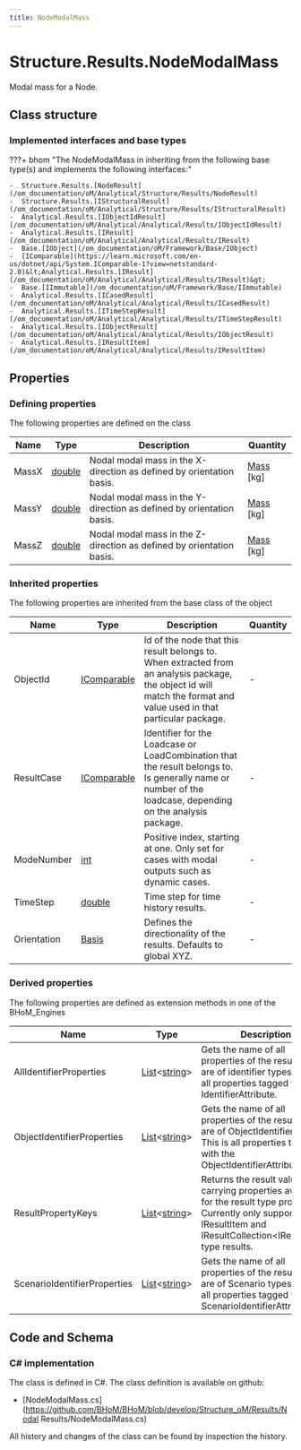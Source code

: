 ```yaml
---
title: NodeModalMass
---
```


# Structure.Results.NodeModalMass

Modal mass for a Node.

## Class structure

### Implemented interfaces and base types

???+ bhom "The NodeModalMass in inheriting from the following base type(s) and implements the following interfaces:"

    -  Structure.Results.[NodeResult](/om_documentation/oM/Analytical/Structure/Results/NodeResult)
    -  Structure.Results.[IStructuralResult](/om_documentation/oM/Analytical/Structure/Results/IStructuralResult)
    -  Analytical.Results.[IObjectIdResult](/om_documentation/oM/Analytical/Analytical/Results/IObjectIdResult)
    -  Analytical.Results.[IResult](/om_documentation/oM/Analytical/Analytical/Results/IResult)
    -  Base.[IObject](/om_documentation/oM/Framework/Base/IObject)
    -  [IComparable](https://learn.microsoft.com/en-us/dotnet/api/System.IComparable-1?view=netstandard-2.0)&lt;Analytical.Results.[IResult](/om_documentation/oM/Analytical/Analytical/Results/IResult)&gt;
    -  Base.[IImmutable](/om_documentation/oM/Framework/Base/IImmutable)
    -  Analytical.Results.[ICasedResult](/om_documentation/oM/Analytical/Analytical/Results/ICasedResult)
    -  Analytical.Results.[ITimeStepResult](/om_documentation/oM/Analytical/Analytical/Results/ITimeStepResult)
    -  Analytical.Results.[IObjectResult](/om_documentation/oM/Analytical/Analytical/Results/IObjectResult)
    -  Analytical.Results.[IResultItem](/om_documentation/oM/Analytical/Analytical/Results/IResultItem)


## Properties



### Defining properties

The following properties are defined on the class

| Name             | Type             | Description      | Quantity         |
|------------------|------------------|------------------|------------------|
| MassX | [double](https://learn.microsoft.com/en-us/dotnet/api/System.Double?view=netstandard-2.0) | Nodal modal mass in the X-direction as defined by orientation basis. | [Mass](/om_documentation/oM/Dimensional/Quantities/Attributes/Mass) [kg] |
| MassY | [double](https://learn.microsoft.com/en-us/dotnet/api/System.Double?view=netstandard-2.0) | Nodal modal mass in the Y-direction as defined by orientation basis. | [Mass](/om_documentation/oM/Dimensional/Quantities/Attributes/Mass) [kg] |
| MassZ | [double](https://learn.microsoft.com/en-us/dotnet/api/System.Double?view=netstandard-2.0) | Nodal modal mass in the Z-direction as defined by orientation basis. | [Mass](/om_documentation/oM/Dimensional/Quantities/Attributes/Mass) [kg] |


### Inherited properties
The following properties are inherited from the base class of the object

| Name             | Type             | Description      | Quantity         |
|------------------|------------------|------------------|------------------|
| ObjectId | [IComparable](https://learn.microsoft.com/en-us/dotnet/api/System.IComparable?view=netstandard-2.0) | Id of the node that this result belongs to. When extracted from an analysis package, the object id will match the format and value used in that particular package. | - |
| ResultCase | [IComparable](https://learn.microsoft.com/en-us/dotnet/api/System.IComparable?view=netstandard-2.0) | Identifier for the Loadcase or LoadCombination that the result belongs to. Is generally name or number of the loadcase, depending on the analysis package. | - |
| ModeNumber | [int](https://learn.microsoft.com/en-us/dotnet/api/System.Int32?view=netstandard-2.0) | Positive index, starting at one. Only set for cases with modal outputs such as dynamic cases. | - |
| TimeStep | [double](https://learn.microsoft.com/en-us/dotnet/api/System.Double?view=netstandard-2.0) | Time step for time history results. | - |
| Orientation | [Basis](/om_documentation/oM/Dimensional/Geometry/Basis) | Defines the directionality of the results. Defaults to global XYZ. | - |


### Derived properties

The following properties are defined as extension methods in one of the BHoM_Engines

| Name             | Type             | Description      | Quantity         | Engine           |
|------------------|------------------|------------------|------------------|------------------|
| AllIdentifierProperties | [List](https://learn.microsoft.com/en-us/dotnet/api/System.Collections.Generic.List-1?view=netstandard-2.0)&lt;[string](https://learn.microsoft.com/en-us/dotnet/api/System.String?view=netstandard-2.0)&gt; | Gets the name of all properties of the result that are of identifier types. This is all properties tagged with any IdentifierAttribute. | - | Results_Engine |
| ObjectIdentifierProperties | [List](https://learn.microsoft.com/en-us/dotnet/api/System.Collections.Generic.List-1?view=netstandard-2.0)&lt;[string](https://learn.microsoft.com/en-us/dotnet/api/System.String?view=netstandard-2.0)&gt; | Gets the name of all properties of the result that are of ObjectIdentifier types. This is all properties tagged with the ObjectIdentifierAttribute. | - | Results_Engine |
| ResultPropertyKeys | [List](https://learn.microsoft.com/en-us/dotnet/api/System.Collections.Generic.List-1?view=netstandard-2.0)&lt;[string](https://learn.microsoft.com/en-us/dotnet/api/System.String?view=netstandard-2.0)&gt; | Returns the result value carrying properties available for the result type provided. Currently only supported for IResultItem and IResultCollection&lt;IResultItem&gt; type results. | - | Results_Engine |
| ScenarioIdentifierProperties | [List](https://learn.microsoft.com/en-us/dotnet/api/System.Collections.Generic.List-1?view=netstandard-2.0)&lt;[string](https://learn.microsoft.com/en-us/dotnet/api/System.String?view=netstandard-2.0)&gt; | Gets the name of all properties of the result that are of Scenario types. This is all properties tagged with the ScenarioIdentifierAttribute. | - | Results_Engine |


## Code and Schema

### C# implementation

The class is defined in C#. The class definition is available on github:

- [NodeModalMass.cs](https://github.com/BHoM/BHoM/blob/develop/Structure_oM/Results/Nodal Results/NodeModalMass.cs)

All history and changes of the class can be found by inspection the history.
